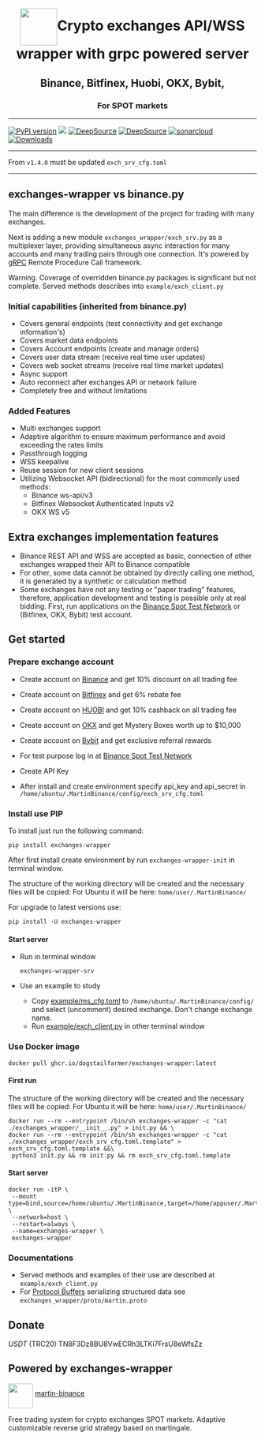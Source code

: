 <h1 align="center"><img align="center" src="https://raw.githubusercontent.com/gist/DogsTailFarmer/167eaf65cebfe95d954082c7f181a2cc/raw/a67270de8663ad3de4733330ff64c9ba3153f87d/Logo%202v3.svg" width="75">Crypto exchanges API/WSS wrapper with grpc powered server</h1>

<h2 align="center">Binance, Bitfinex, Huobi, OKX, Bybit,</h2>

<h3 align="center">For SPOT markets</h3>

***
<a href="https://pypi.org/project/exchanges-wrapper/"><img src="https://img.shields.io/pypi/v/exchanges-wrapper" alt="PyPI version"></a>
<a href="https://codeclimate.com/github/DogsTailFarmer/exchanges-wrapper/maintainability"><img src="https://api.codeclimate.com/v1/badges/f333ab9b1f3024699e09/maintainability" /></a>
<a href="https://deepsource.io/gh/DogsTailFarmer/exchanges-wrapper/?ref=repository-badge}" target="_blank"><img alt="DeepSource" title="DeepSource" src="https://deepsource.io/gh/DogsTailFarmer/exchanges-wrapper.svg/?label=resolved+issues&token=XuG5PmzMiKlDL921-qREIuX_"/></a>
<a href="https://deepsource.io/gh/DogsTailFarmer/exchanges-wrapper/?ref=repository-badge}" target="_blank"><img alt="DeepSource" title="DeepSource" src="https://deepsource.io/gh/DogsTailFarmer/exchanges-wrapper.svg/?label=active+issues&token=XuG5PmzMiKlDL921-qREIuX_"/></a>
<a href="https://sonarcloud.io/summary/new_code?id=DogsTailFarmer_exchanges-wrapper" target="_blank"><img alt="sonarcloud" title="sonarcloud" src="https://sonarcloud.io/api/project_badges/measure?project=DogsTailFarmer_exchanges-wrapper&metric=alert_status"/></a>
<a href="https://pepy.tech/project/exchanges-wrapper" target="_blank"><img alt="Downloads" title="Downloads" src="https://static.pepy.tech/badge/exchanges-wrapper/month"/></a>
***
From `v1.4.0` must be updated `exch_srv_cfg.toml`
***

## exchanges-wrapper vs binance.py
The main difference is the development of the project for trading with many exchanges.

Next is adding a new module ```exchanges_wrapper/exch_srv.py``` as a multiplexer layer, providing simultaneous async interaction for many accounts
and many trading pairs through one connection. It's powered by [gRPC](https://grpc.io/about/)
Remote Procedure Call framework.

Warning. Coverage of overridden binance.py packages is significant but not complete.
Served methods describes into ```example/exch_client.py```

### Initial capabilities (inherited from binance.py)
- Covers general endpoints (test connectivity and get exchange information's)
- Covers market data endpoints
- Covers Account endpoints (create and manage orders)
- Covers user data stream (receive real time user updates)
- Covers web socket streams (receive real time market updates)
- Async support
- Auto reconnect after exchanges API or network failure
- Completely free and without limitations

### Added Features
- Multi exchanges support
- Adaptive algorithm to ensure maximum performance and avoid exceeding the rates limits
- Passthrough logging
- WSS keepalive
- Reuse session for new client sessions
- Utilizing Websocket API (bidirectional) for the most commonly used methods:
    + Binance ws-api/v3
    + Bitfinex Websocket Authenticated Inputs v2
    + OKX WS v5

## Extra exchanges implementation features
- Binance REST API and WSS are accepted as basic, connection of other exchanges wrapped their API to Binance compatible
- For other, some data cannot be obtained by directly calling one method, it is generated by a synthetic or calculation
method
- Some exchanges have not any testing or "paper trading" features, therefore, application development and testing is possible only
at real bidding. First, run applications on the [Binance Spot Test Network](https://testnet.binance.vision/) or (Bitfinex, OKX, Bybit) test account.

## Get started
### Prepare exchange account
* Create account on [Binance](https://accounts.binance.com/en/register?ref=QCS4OGWR) and get 10% discount on all trading fee
* Create account on [Bitfinex](https://www.bitfinex.com/sign-up?refcode=v_4az2nCP) and get 6% rebate fee
* Create account on [HUOBI](https://www.huobi.com/en-us/topic/double-reward/?invite_code=9uaw3223) and get 10% cashback on all trading fee
* Create account on [OKX](https://www.okx.com/join/2607649) and get Mystery Boxes worth up to $10,000
* Create account on [Bybit](https://www.bybit.com/invite?ref=9KEW1K) and get exclusive referral rewards
 
* For test purpose log in at [Binance Spot Test Network](https://testnet.binance.vision/)
* Create API Key
* After install and create environment specify api_key and api_secret in ```/home/ubuntu/.MartinBinance/config/exch_srv_cfg.toml```

### Install use PIP
To install just run the following command:
```console
pip install exchanges-wrapper
```
After first install create environment by run ```exchanges-wrapper-init``` in terminal window.

The structure of the working directory will be created and the necessary files will be copied:
For Ubuntu it will be here: ```home/user/.MartinBinance/```

For upgrade to latest versions use:
```console
pip install -U exchanges-wrapper
```

#### Start server
* Run in terminal window
  ```
  exchanges-wrapper-srv
  ``` 
  
* Use an example to study
  + Copy [example/ms_cfg.toml](https://github.com/DogsTailFarmer/exchanges-wrapper/blob/master/example/ms_cfg.toml)
  to ```/home/ubuntu/.MartinBinance/config/``` and select (uncomment) desired exchange. Don't change exchange name.
  + Run [example/exch_client.py](https://github.com/DogsTailFarmer/exchanges-wrapper/blob/master/example/exch_client.py)
  in other terminal window

### Use Docker image
```console
docker pull ghcr.io/dogstailfarmer/exchanges-wrapper:latest
```
#### First run
The structure of the working directory will be created and the necessary files will be copied:
For Ubuntu it will be here: ```home/user/.MartinBinance/```
```console
docker run --rm --entrypoint /bin/sh exchanges-wrapper -c "cat ./exchanges_wrapper/__init__.py" > init.py && \
docker run --rm --entrypoint /bin/sh exchanges-wrapper -c "cat ./exchanges_wrapper/exch_srv_cfg.toml.template" > exch_srv_cfg.toml.template &&\
 python3 init.py && rm init.py && rm exch_srv_cfg.toml.template
```
#### Start server
```console
docker run -itP \
 --mount type=bind,source=/home/ubuntu/.MartinBinance,target=/home/appuser/.MartinBinance \
 --network=host \
 --restart=always \
 --name=exchanges-wrapper \
 exchanges-wrapper
```

### Documentations
* Served methods and examples of their use are described at ```example/exch_client.py```
* For [Protocol Buffers](https://developers.google.com/protocol-buffers/docs/overview) serializing structured data see ```exchanges_wrapper/proto/martin.proto```

## Donate
*USDT* (TRC20) TN8F3Dz8BU8VwECRh3LTKi7FrsU8eWfsZz

## Powered by exchanges-wrapper
<a><img align="middle" src="https://github.com/DogsTailFarmer/martin-binance/raw/public/doc/Modified%20martingale.svg" width="50"></a>
[martin-binance](https://github.com/DogsTailFarmer/martin-binance)

Free trading system for crypto exchanges SPOT markets. Adaptive customizable reverse grid strategy based on martingale.
